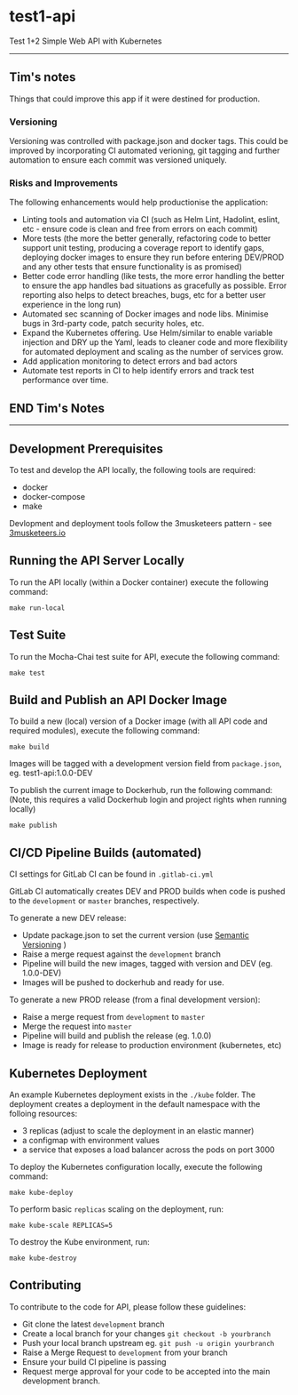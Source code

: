 # test1-api
Test 1+2 Simple Web API with Kubernetes

---

## Tim's notes
Things that could improve this app if it were destined for production.

### Versioning
Versioning was controlled with package.json and docker tags. This could be improved by incorporating CI automated verioning, git tagging and further automation to ensure each commit was versioned uniquely.

### Risks and Improvements
The following enhancements would help productionise the application:

- Linting tools and automation via CI (such as Helm Lint, Hadolint, eslint, etc - ensure code is clean and free from errors on each commit)
- More tests (the more the better generally, refactoring code to better support unit testing, producing a coverage report to identify gaps, deploying docker images to ensure they run before entering DEV/PROD and any other tests that ensure functionality is as promised)
- Better code error handling (like tests, the more error handling the better to ensure the app handles bad situations as gracefully as possible. Error reporting also helps to detect breaches, bugs, etc for a better user experience in the long run)
- Automated sec scanning of Docker images and node libs. Minimise bugs in 3rd-party code, patch security holes, etc.
- Expand the Kubernetes offering. Use Helm/similar to enable variable injection and DRY up the Yaml, leads to cleaner code and more flexibility for automated deployment and scaling as the number of services grow.
- Add application monitoring to detect errors and bad actors
- Automate test reports in CI to help identify errors and track test performance over time.

## END Tim's Notes

---

## Development Prerequisites
To test and develop the API locally, the following tools are required:

- docker
- docker-compose
- make

Devlopment and deployment tools follow the 3musketeers pattern - see [3musketeers.io](https://3musketeers.io/)

## Running the API Server Locally
To run the API locally (within a Docker container) execute the following command:

```
make run-local
```

## Test Suite
To run the Mocha-Chai test suite for API, execute the following command:

```
make test
```

## Build and Publish an API Docker Image
To build a new (local) version of a Docker image (with all API code and required modules), execute the following command:

```
make build
```

Images will be tagged with a development version field from `package.json`, eg. test1-api:1.0.0-DEV

To publish the current image to Dockerhub, run the following command:
(Note, this requires a valid Dockerhub login and project rights when running locally)

```
make publish
```

## CI/CD Pipeline Builds (automated)
CI settings for GitLab CI can be found in `.gitlab-ci.yml`

GitLab CI automatically creates DEV and PROD builds when code is pushed to the `development` or `master` branches, respectively.

To generate a new DEV release:

- Update package.json to set the current version (use [Semantic Versioning](https://semver.org/) )
- Raise a merge request against the `development` branch
- Pipeline will build the new images, tagged with version and DEV (eg. 1.0.0-DEV)
- Images will be pushed to dockerhub and ready for use.

To generate a new PROD release (from a final development version):

- Raise a merge request from `development` to `master`
- Merge the request into `master`
- Pipeline will build and publish the release (eg. 1.0.0)
- Image is ready for release to production environment (kubernetes, etc)

## Kubernetes Deployment
An example Kubernetes deployment exists in the `./kube` folder.
The deployment creates a deployment in the default namespace with the folloing resources:

- 3 replicas (adjust to scale the deployment in an elastic manner)
- a configmap with environment values
- a service that exposes a load balancer across the pods on port 3000

To deploy the Kubernetes configuration locally, execute the following command:

```
make kube-deploy
```

To perform basic `replicas` scaling on the deployment, run:

```
make kube-scale REPLICAS=5
```

To destroy the Kube environment, run:

```
make kube-destroy
```

## Contributing
To contribute to the code for API, please follow these guidelines:

- Git clone the latest `development` branch
- Create a local branch for your changes `git checkout -b yourbranch`
- Push your local branch upstream eg. `git push -u origin yourbranch`
- Raise a Merge Request to `development` from your branch
- Ensure your build CI pipeline is passing
- Request merge approval for your code to be accepted into the main development branch.
